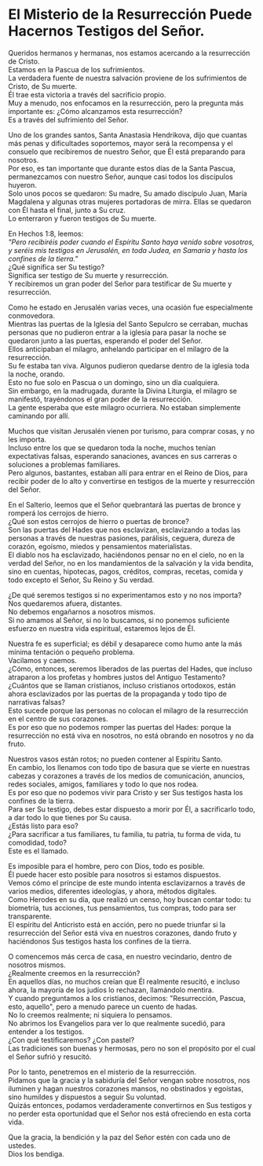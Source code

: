 # El Misterio de la Resurrección Puede Hacernos Testigos del Señor.  

Queridos hermanos y hermanas, nos estamos acercando a la resurrección de Cristo.  
Estamos en la Pascua de los sufrimientos.  
La verdadera fuente de nuestra salvación proviene de los sufrimientos de Cristo, de Su muerte.  
Él trae esta victoria a través del sacrificio propio.  
Muy a menudo, nos enfocamos en la resurrección, pero la pregunta más importante es: ¿Cómo alcanzamos esta resurrección?  
Es a través del sufrimiento del Señor.  

Uno de los grandes santos, Santa Anastasia Hendrikova, dijo que cuantas más penas y dificultades soportemos, mayor será la recompensa y el consuelo que recibiremos de nuestro Señor, que Él está preparando para nosotros.  
Por eso, es tan importante que durante estos días de la Santa Pascua, permanezcamos con nuestro Señor, aunque casi todos los discípulos huyeron.  
Solo unos pocos se quedaron: Su madre, Su amado discípulo Juan, María Magdalena y algunas otras mujeres portadoras de mirra. Ellas se quedaron con Él hasta el final, junto a Su cruz.  
Lo enterraron y fueron testigos de Su muerte.  

En Hechos 1:8, leemos:  
*"Pero recibiréis poder cuando el Espíritu Santo haya venido sobre vosotros, y seréis mis testigos en Jerusalén, en toda Judea, en Samaria y hasta los confines de la tierra."*  
¿Qué significa ser Su testigo?  
Significa ser testigo de Su muerte y resurrección.  
Y recibiremos un gran poder del Señor para testificar de Su muerte y resurrección.  

Como he estado en Jerusalén varias veces, una ocasión fue especialmente conmovedora.  
Mientras las puertas de la Iglesia del Santo Sepulcro se cerraban, muchas personas que no pudieron entrar a la iglesia para pasar la noche se quedaron junto a las puertas, esperando el poder del Señor.  
Ellos anticipaban el milagro, anhelando participar en el milagro de la resurrección.  
Su fe estaba tan viva. Algunos pudieron quedarse dentro de la iglesia toda la noche, orando.  
Esto no fue solo en Pascua o un domingo, sino un día cualquiera.  
Sin embargo, en la madrugada, durante la Divina Liturgia, el milagro se manifestó, trayéndonos el gran poder de la resurrección.  
La gente esperaba que este milagro ocurriera. No estaban simplemente caminando por allí.  

Muchos que visitan Jerusalén vienen por turismo, para comprar cosas, y no les importa.  
Incluso entre los que se quedaron toda la noche, muchos tenían expectativas falsas, esperando sanaciones, avances en sus carreras o soluciones a problemas familiares.  
Pero algunos, bastantes, estaban allí para entrar en el Reino de Dios, para recibir poder de lo alto y convertirse en testigos de la muerte y resurrección del Señor.  

En el Salterio, leemos que el Señor quebrantará las puertas de bronce y romperá los cerrojos de hierro.  
¿Qué son estos cerrojos de hierro o puertas de bronce?  
Son las puertas del Hades que nos esclavizan, esclavizando a todas las personas a través de nuestras pasiones, parálisis, ceguera, dureza de corazón, egoísmo, miedos y pensamientos materialistas.  
El diablo nos ha esclavizado, haciéndonos pensar no en el cielo, no en la verdad del Señor, no en los mandamientos de la salvación y la vida bendita, sino en cuentas, hipotecas, pagos, créditos, compras, recetas, comida y todo excepto el Señor, Su Reino y Su verdad.  

¿De qué seremos testigos si no experimentamos esto y no nos importa?  
Nos quedaremos afuera, distantes.  
No debemos engañarnos a nosotros mismos.  
Si no amamos al Señor, si no lo buscamos, si no ponemos suficiente esfuerzo en nuestra vida espiritual, estaremos lejos de Él.  

Nuestra fe es superficial; es débil y desaparece como humo ante la más mínima tentación o pequeño problema.  
Vacilamos y caemos.  
¿Cómo, entonces, seremos liberados de las puertas del Hades, que incluso atraparon a los profetas y hombres justos del Antiguo Testamento?  
¿Cuántos que se llaman cristianos, incluso cristianos ortodoxos, están ahora esclavizados por las puertas de la propaganda y todo tipo de narrativas falsas?  
Esto sucede porque las personas no colocan el milagro de la resurrección en el centro de sus corazones.  
Es por eso que no podemos romper las puertas del Hades: porque la resurrección no está viva en nosotros, no está obrando en nosotros y no da fruto.  

Nuestros vasos están rotos; no pueden contener al Espíritu Santo.  
En cambio, los llenamos con todo tipo de basura que se vierte en nuestras cabezas y corazones a través de los medios de comunicación, anuncios, redes sociales, amigos, familiares y todo lo que nos rodea.  
Es por eso que no podemos vivir para Cristo y ser Sus testigos hasta los confines de la tierra.  
Para ser Su testigo, debes estar dispuesto a morir por Él, a sacrificarlo todo, a dar todo lo que tienes por Su causa.  
¿Estás listo para eso?  
¿Para sacrificar a tus familiares, tu familia, tu patria, tu forma de vida, tu comodidad, todo?  
Este es el llamado.  

Es imposible para el hombre, pero con Dios, todo es posible.  
Él puede hacer esto posible para nosotros si estamos dispuestos.  
Vemos cómo el príncipe de este mundo intenta esclavizarnos a través de varios medios, diferentes ideologías, y ahora, métodos digitales.  
Como Herodes en su día, que realizó un censo, hoy buscan contar todo: tu biometría, tus acciones, tus pensamientos, tus compras, todo para ser transparente.  
El espíritu del Anticristo está en acción, pero no puede triunfar si la resurrección del Señor está viva en nuestros corazones, dando fruto y haciéndonos Sus testigos hasta los confines de la tierra.  

O comencemos más cerca de casa, en nuestro vecindario, dentro de nosotros mismos.  
¿Realmente creemos en la resurrección?  
En aquellos días, no muchos creían que Él realmente resucitó, e incluso ahora, la mayoría de los judíos lo rechazan, llamándolo mentira.  
Y cuando preguntamos a los cristianos, decimos: "Resurrección, Pascua, esto, aquello", pero a menudo parece un cuento de hadas.  
No lo creemos realmente; ni siquiera lo pensamos.  
No abrimos los Evangelios para ver lo que realmente sucedió, para entender a los testigos.  
¿Con qué testificaremos? ¿Con pastel?  
Las tradiciones son buenas y hermosas, pero no son el propósito por el cual el Señor sufrió y resucitó.  

Por lo tanto, penetremos en el misterio de la resurrección.  
Pidamos que la gracia y la sabiduría del Señor vengan sobre nosotros, nos iluminen y hagan nuestros corazones mansos, no obstinados y egoístas, sino humildes y dispuestos a seguir Su voluntad.  
Quizás entonces, podamos verdaderamente convertirnos en Sus testigos y no perder esta oportunidad que el Señor nos está ofreciendo en esta corta vida.  

Que la gracia, la bendición y la paz del Señor estén con cada uno de ustedes.  
Dios los bendiga.

